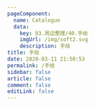 ```yaml
---
pageComponent: 
  name: Catalogue
  data: 
    key: 03.周边整理/40.手绘
    imgUrl: /img/soft2.svg
    description: 手绘
title: 手绘
date: 2020-03-11 21:50:53
permalink: /手绘
sidebar: false
article: false
comment: false
editLink: false
---
```


